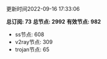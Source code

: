 更新时间2022-09-16 17:33:06

**总订阅: 73**
**总节点: 2992**
**有效节点: 982**
- ss节点: 608
- v2ray节点: 309
- trojan节点: 65
